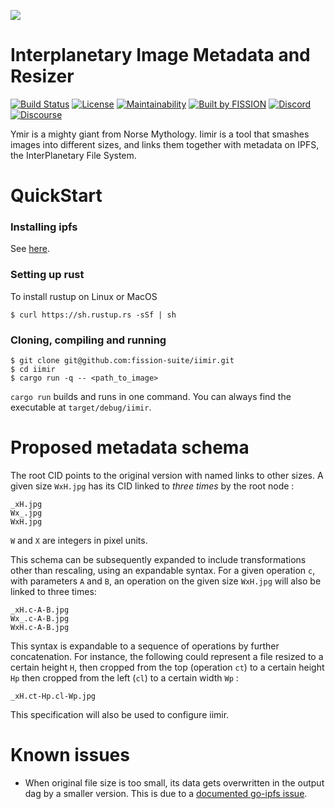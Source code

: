 ![](https://github.com/fission-suite/PROJECTNAME/raw/master/assets/logo.png?sanitize=true)

# Interplanetary Image Metadata and Resizer

[![Build Status](https://travis-ci.org/fission-suite/PROJECTNAME.svg?branch=master)](https://travis-ci.org/fission-suite/PROJECTNAME)
[![License](https://img.shields.io/badge/License-Apache%202.0-blue.svg)](https://github.com/fission-suite/blob/master/LICENSE)
[![Maintainability](https://api.codeclimate.com/v1/badges/44fb6a8a0cfd88bc41ef/maintainability)](https://codeclimate.com/github/fission-suite/PROJECTNAME/maintainability)
[![Built by FISSION](https://img.shields.io/badge/⌘-Built_by_FISSION-purple.svg)](https://fission.codes)
[![Discord](https://img.shields.io/discord/478735028319158273.svg)](https://discord.gg/zAQBDEq)
[![Discourse](https://img.shields.io/discourse/https/talk.fission.codes/topics)](https://talk.fission.codes)

Ymir is a mighty giant from Norse Mythology. Iimir is a tool that smashes images into different sizes, and links them together with metadata on IPFS, the InterPlanetary File System.

# QuickStart
### Installing ipfs

See [here](https://docs.ipfs.io/guides/guides/install/).

### Setting up rust
To install rustup on Linux or MacOS 
```shell
$ curl https://sh.rustup.rs -sSf | sh
```

### Cloning, compiling and running

```shell
$ git clone git@github.com:fission-suite/iimir.git
$ cd iimir
$ cargo run -q -- <path_to_image>
```

`cargo run` builds and runs in one command. You can always find the executable 
at `target/debug/iimir`.

# Proposed metadata schema

The root CID points to the original version with named links to other sizes.
A given size `WxH.jpg` has its CID linked to *three times* by the root node :
```
_xH.jpg
Wx_.jpg
WxH.jpg
```
`W` and `X` are integers in pixel units.

This schema can be subsequently expanded to include transformations other than rescaling,
using an expandable syntax. For a given operation `c`, with parameters `A` and `B`, 
an operation on the given size `WxH.jpg` will also be linked to three times:
```
_xH.c-A-B.jpg
Wx_.c-A-B.jpg
WxH.c-A-B.jpg
```

This syntax is expandable to a sequence of operations by further concatenation.
For instance, the following could represent a file resized to a certain height `H`,
then cropped from the top (operation `ct`) to a certain height `Hp` then cropped from the left (`cl`) to a
certain width `Wp` :
```
_xH.ct-Hp.cl-Wp.jpg
```

This specification will also be used to configure iimir.

# Known issues

- When original file size is too small, its data gets overwritten in the output dag
by a smaller version. This is due to a [documented go-ipfs issue](https://github.com/ipfs/go-ipfs/issues/7190).
